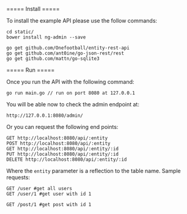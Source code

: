 ===== Install =====

To install the example API please use the follow commands:

	cd static/
	bower install ng-admin --save

	go get github.com/Onefootball/entity-rest-api
	go get github.com/ant0ine/go-json-rest/rest
	go get github.com/mattn/go-sqlite3


===== Run =====

Once you run the API with the following command:

	go run main.go // run on port 8080 at 127.0.0.1

You will be able now to check the admin endpoint at:

	http://127.0.0.1:8080/admin/

Or you can request the following end points:

	GET http://localhost:8080/api/:entity
	POST http://localhost:8080/api/:entity
	GET http://localhost:8080/api/:entity/:id
	PUT http://localhost:8080/api/:entity/:id
	DELETE http://localhost:8080/api/:entity/:id

Where the `entity` parameter is a reflection to the table name. Sample requests:

	GET /user #get all users
	GET /user/1 #get user with id 1

	GET /post/1 #get post with id 1